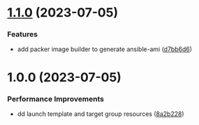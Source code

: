 # [1.1.0](https://github.com/Majid-dev/end-to-end-automation/compare/1.0.0...1.1.0) (2023-07-05)


### Features

* add packer image builder to generate ansible-ami ([d7bb6d6](https://github.com/Majid-dev/end-to-end-automation/commit/d7bb6d6ae6b65b51dae0bec89c459d01c30f39b6))

# 1.0.0 (2023-07-05)


### Performance Improvements

* dd launch template and target group resources ([8a2b228](https://github.com/Majid-dev/end-to-end-automation/commit/8a2b228fef7df8707d79ab30c5c789c00d51c208))
